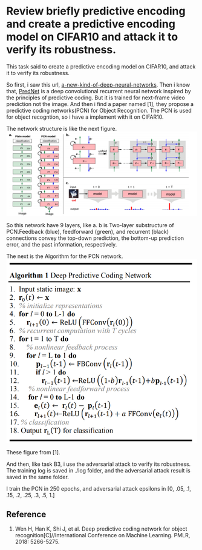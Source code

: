 # Review briefly predictive encoding and create a predictive encoding model on CIFAR10 and attack it to verify its robustness.
This task said to create a predictive encoding model on CIFAR10, and attack it to verify its robustness. 

So first, i saw this url, [a-new-kind-of-deep-neural-networks](https://towardsdatascience.com/a-new-kind-of-deep-neural-networks-749bcde19108).
Then i know that, [PredNet](https://coxlab.github.io/prednet/) is a deep convolutional recurrent neural network inspired by the principles of predictive coding.
But it is trained for next-frame video prediction not the image. 
And then i find a paper named [1], they propose a predictive coding networks(PCN) for Object Recognition.
The PCN is used for object recogntion, so i have a implement with it on CIFAR10.

The network structure is like the next figure. 
![PCN_structure](img/PCN_structure.png)

So this network have 9 layers, like a.
b is Two-layer substructure of PCN.Feedback (blue), feedforward (green), and recurrent (black) connections convey the top-down prediction, the bottom-up prediction error, and the past information, respectively.

The next is the Algorithm for the PCN network.
![Algorithm](img/algorithm.png)

These figure from [1].

And then, like task B3, i use the adversarial attack to verify its robustness. 
The training log is saved in ./log folder, and the adversarial attack result is saved in the same folder. 

I train the PCN in 250 epochs, and adversarial attack epsilons in [0, .05, .1, .15, .2, .25, .3, .5, 1.]

## Reference 
1. Wen H, Han K, Shi J, et al. Deep predictive coding network for object recognition[C]//International Conference on Machine Learning. PMLR, 2018: 5266-5275.